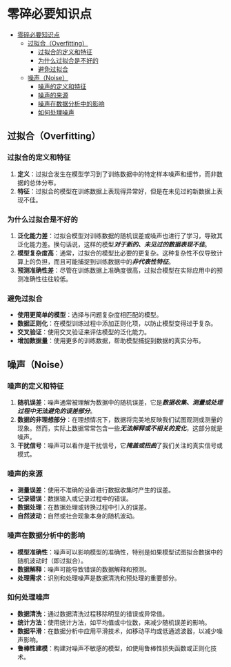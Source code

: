 # 零碎必要知识点

<!-- toc -->
- [零碎必要知识点](#零碎必要知识点)
  - [过拟合（Overfitting）](#过拟合overfitting)
    - [过拟合的定义和特征](#过拟合的定义和特征)
    - [为什么过拟合是不好的](#为什么过拟合是不好的)
    - [避免过拟合](#避免过拟合)
  - [噪声（Noise）](#噪声noise)
    - [噪声的定义和特征](#噪声的定义和特征)
    - [噪声的来源](#噪声的来源)
    - [噪声在数据分析中的影响](#噪声在数据分析中的影响)
    - [如何处理噪声](#如何处理噪声)

## 过拟合（Overfitting）

### 过拟合的定义和特征

1. **定义**：过拟合发生在模型学习到了训练数据中的特定样本噪声和细节，而非数据的总体分布。
2. **特征**：过拟合的模型在训练数据上表现得异常好，但是在未见过的新数据上表现不佳。

### 为什么过拟合是不好的

1. **泛化能力差**：过拟合模型对训练数据的随机误差或噪声也进行了学习，导致其泛化能力差。换句话说，这样的模型***对于新的、未见过的数据表现不佳***。
2. **模型复杂度高**：通常，过拟合的模型比必要的更复杂。这种复杂性不仅导致计算上的负担，而且可能捕捉到训练数据中的***非代表性特征***。
3. **预测准确性差**：尽管在训练数据上准确度很高，过拟合模型在实际应用中的预测准确性往往较低。

### 避免过拟合

- **使用更简单的模型**：选择与问题复杂度相匹配的模型。
- **数据正则化**：在模型训练过程中添加正则化项，以防止模型变得过于复杂。
- **交叉验证**：使用交叉验证来评估模型的泛化能力。
- **增加数据量**：使用更多的训练数据，帮助模型捕捉到数据的真实分布。

## 噪声（Noise）

### 噪声的定义和特征

1. **随机误差**：噪声通常被理解为数据中的随机误差，它是***数据收集、测量或处理过程中无法避免的误差部分***。
2. **数据的非理想部分**：在理想情况下，数据将完美地反映我们试图观测或测量的现象。然而，实际上数据常常包含一些***无法解释或不相关的变化***，这部分就是噪声。
3. **干扰信号**：噪声可以看作是干扰信号，它***掩盖或扭曲***了我们关注的真实信号或模式。

### 噪声的来源

- **测量误差**：使用不准确的设备进行数据收集时产生的误差。
- **记录错误**：数据输入或记录过程中的错误。
- **数据处理**：在数据处理或转换过程中引入的误差。
- **自然波动**：自然或社会现象本身的随机波动。

### 噪声在数据分析中的影响

- **模型准确性**：噪声可以影响模型的准确性，特别是如果模型试图拟合数据中的随机波动时（即过拟合）。
- **数据解释**：噪声可能导致错误的数据解释和预测。
- **处理需求**：识别和处理噪声是数据清洗和预处理的重要部分。

### 如何处理噪声

- **数据清洗**：通过数据清洗过程移除明显的错误或异常值。
- **统计方法**：使用统计方法，如平均值或中位数，来减少随机误差的影响。
- **数据平滑**：在数据分析中应用平滑技术，如移动平均或低通滤波器，以减少噪声影响。
- **鲁棒性建模**：构建对噪声不敏感的模型，如使用鲁棒性损失函数或正则化技术。
